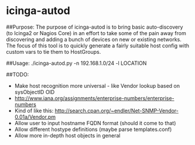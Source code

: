 # icinga-autod

##Purpose:
The purpose of icinga-autod is to bring basic auto-discovery (to Icinga2 or Nagios Core) in an effort to take some of the pain away from discovering and adding a bunch of devices on new or existing networks. The focus of this tool is to quickly generate a fairly suitable host config with custom vars to tie them to HostGroups. 

##Usage:
./icinga-autod.py -n 192.168.1.0/24 -l LOCATION

##TODO:
- Make host recognition more universal - like Vendor lookup based on sysObjectID OID
 - http://www.iana.org/assignments/enterprise-numbers/enterprise-numbers
 - Kind of like this: http://search.cpan.org/~endler/Net-SNMP-Vendor-0.01a/Vendor.pm
- Allow user to input hostname FQDN format (should it come to that)
- Allow different hostype definitions (maybe parse templates.conf)
- Allow more in-depth host objects in general
